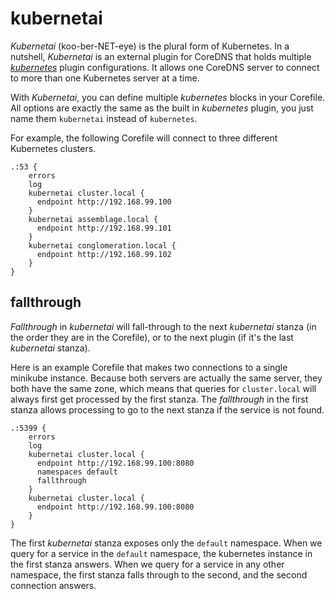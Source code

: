 # kubernetai

*Kubernetai* (koo-ber-NET-eye) is the plural form of Kubernetes.
In a nutshell, *Kubernetai* is an external plugin for CoreDNS that holds multiple *[kubernetes](https://github.com/coredns/coredns/tree/master/plugin/kubernetes/README.md)* plugin
configurations.  It allows one CoreDNS server to connect to more than one Kubernetes server at a time.

With *Kubernetai*, you can define multiple *kubernetes* blocks in your Corefile. All
options are exactly the same as the built in *kubernetes* plugin, you just name them `kubernetai` instead
of `kubernetes`.

For example, the following Corefile will connect to three different Kubernetes clusters.

~~~
.:53 {
    errors
    log
    kubernetai cluster.local {
      endpoint http://192.168.99.100
    }
    kubernetai assemblage.local {
      endpoint http://192.168.99.101
    }
    kubernetai conglomeration.local {
      endpoint http://192.168.99.102
    }
}
~~~

## fallthrough

*Fallthrough* in *kubernetai* will fall-through to the next *kubernetai* stanza (in the order they are in the Corefile),
or to the next plugin (if it's the last *kubernetai* stanza).

Here is an example Corefile that makes two connections to a single minikube instance.
Because both servers are actually the same server, they both have the same zone, which means that queries for `cluster.local`
will always first get processed by the first stanza. The *fallthrough* in the first stanza allows processing to go to the next stanza if the service is not found.

~~~
.:5399 {
    errors
    log
    kubernetai cluster.local {
      endpoint http://192.168.99.100:8080
      namespaces default
      fallthrough
    }
    kubernetai cluster.local {
      endpoint http://192.168.99.100:8080
    }
}
~~~


The first *kubernetai* stanza exposes only the `default` namespace.
When we query for a service in the `default` namespace, the kubernetes instance in the first stanza answers.
When we query for a service in any other namespace, the first stanza falls through to the second, and the second connection answers.

